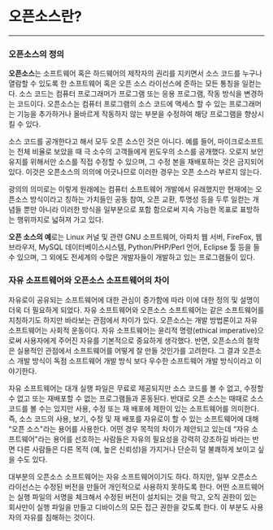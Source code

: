 # 오픈소스란?

---

### 오픈소스의 정의

**오픈소스**는 소프트웨어 혹은 하드웨어의 제작자의 권리를 지키면서 소스 코드를 누구나 열람할 수 있도록 한 소프트웨어 혹은 오픈 소스 라이선스에 준하는 모든 통칭을 일컫는다. 소스 코드는 컴퓨터 프로그래머가 프로그램 또는 응용 프로그램, 작동 방식을 변경하는 코드이다. 오픈소스는 컴퓨터 프로그램의 소스 코드에 액세스 할 수 있는 프로그래머는 기능을 추가하거나 올바르게 작동하지 않는 부분을 수정하여 해당 프로그램을 향상시킬 수 있다.

소스 코드를 공개한다고 해서 모두 오픈 소스인 것은 아니다. 예를 들어, 마이크로소프트는 전체 비율로 보았을 때 극 소수의 고객들에게 윈도우의 소스를 공개했다. 오로지 보안 유지를 위해서만 소스를 직접 수정할 수 있으며, 그 수정 본을 재배포하는 것은 금지되어 있다. 이것은 오픈소스의 의의에 어긋나므로 이러한 경우는 오픈 소스라 부르지 않는다.

광의의 의미로는 이렇게 원래에는 컴퓨터 소프트웨어 개발에서 유래했지만 현재에는 오픈소스 방식이라고 칭하는 가치들인 공동 참여, 오픈 교환, 투명성 등을 두루 일컫는 개념들 뿐만 아니라 이러한 방식을 일부분으로 포함 함으로써 지속 가능한 목표로 표방하는 행위까지로 넓혀져 가고 있다.

**오픈 소스의 예**로는 Linux 커널 및 관련 GNU 소프트웨어, 아파치 웹 서버, FireFox, 웹 브라우저, MySQL 데이터베이스시스템, Python/PHP/Perl 언어, Eclipse 툴 등을 들 수 있으며, 그 외에도 전세계의 수많은 개발자들이 개발하고 있는 프로그램들이 있다.

### 자유 소프트웨어와 오픈소스 소프트웨어의 차이

자유로이 공유되는 소프트웨어에 대한 관심이 증가함에 따라 이에 대한 정의 및 설명이 더욱 더 필요하게 되었다. 자유 소프트웨어와 오픈소스 소프트웨어는 같은 소프트웨어를 지칭하기도 하지만 바라보는 관점에서 차이가 있다. 오픈소스는 개발 방법론이고 자유 소프트웨어는 사회적 운동이다. 자유 소프트웨어는 윤리적 명령(ethical imperative)으로써 사용자에게 주어진 자유를 기본적으로 중요하게 생각했다. 반면, 오픈소스의 철학은 실용적인 관점에서 소프트웨어를 어떻게 잘 만들 것인가를 고려한다. 그 결과 오픈소스 개발 방식이 독점 소프트웨어 개발 방식 보다 우수한 소프트웨어 개발 방식이라고 이야기한다. 

자유 소프트웨어는 대개 실행 파일은 무료로 제공되지만 소스 코드를 볼 수 없고, 수정할 수 없고 또는 재배포할 수 없는 프로그램들과 혼동된다. 반대로 오픈 소스는 때때로 소스 코드를 볼 수는 있지만 사용, 수정 또는 재 배포에 제한이 있는 소프트웨어를 의미한다. 즉, 소스 코드의 사용, 보기, 수정 및 재 배포를 자유로이 할 수 있는 소프트웨어에 대해 “오픈 소스"라는 용어를 사용한다. 어떤 경우 목적의 차이가 제안되고 있는데 “자유 소프트웨어"라는 용어를 선호하는 사람들은 자유의 필요성을 강력히 강조하길 바라는 반면 다른 사람들은 다른 목적 (예, 높은 신뢰성)을 가지거나 단순히 덜 불쾌하게 보이고 싶을 수도 있다. 

대부분의 오픈소스 소프트웨어는 자유 소프트웨어이기도 하다. 하지만, 일부 오픈소스 라이선스는 수정된 버전을 만들어 개인적으로 사용하지 못하도록 한다. 어떤 소프트웨어는 실행 파일의 서명을 체크해서 수정된 버전이 설치되는 것을 막고, 오직 권한이 있는 회사만이 실행 파일을 만들고 디바이스의 모든 접근 권한을 갖도록 한다. 이 부분도 사용자의 자유를 침해하는 것이다. 

